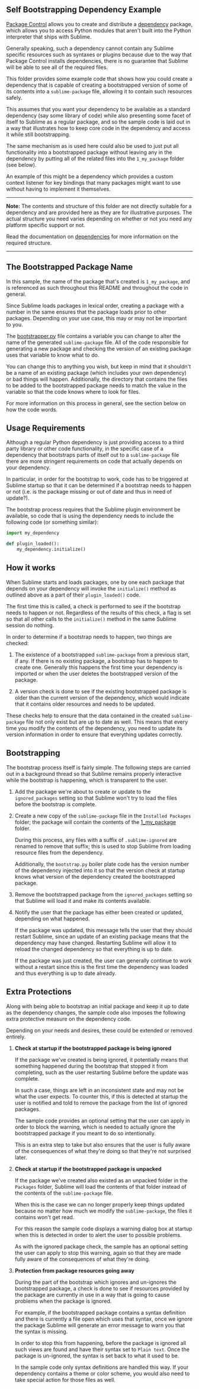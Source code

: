 Self Bootstrapping Dependency Example
-------------------------------------

[Package Control](https://packagecontrol.io/) allows you to create and
distribute a [dependency](https://packagecontrol.io/docs/dependencies) package,
which allows you to access Python modules that aren't built into the Python
interpreter that ships with Sublime.

Generally speaking, such a dependency cannot contain any Sublime specific
resources such as syntaxes or plugins because due to the way that Package
Control installs dependencies, there is no guarantee that Sublime will be able
to see all of the required files.

This folder provides some example code that shows how you could create a
dependency that is capable of creating a bootstrapped version of some of its
contents into a `sublime-package` file, allowing it to contain such resources
safely.

This assumes that you want your dependency to be available as a standard
dependency (say some library of code) while also presenting some facet of
itself to Sublime as a regular package, and so the sample code is laid out in
a way that illustrates how to keep core code in the dependency and access it
while still bootstrapping.

The same mechanism as is used here could also be used to just put all
functionality into a bootstrapped package without leaving any in the dependency
by putting all of the related files into the `1_my_package` folder (see below).

An example of this might be a dependency which provides a custom context
listener for key bindings that many packages might want to use without having
to implement it themselves.

---

**Note:** The contents and structure of this folder are not directly suitable
for a dependency and are provided here as they are for illustrative purposes.
The actual structure you need varies depending on whether or not you need any
platform specific support or not.

Read the documentation on
[dependencies](https://packagecontrol.io/docs/dependencies) for more
information on the required structure.

---


The Bootstrapped Package Name
-----------------------------

In this sample, the name of the package that's created is `1_my_package`, and
is referenced as such throughout this README and throughout the code in
general.

Since Sublime loads packages in lexical order, creating a package with a number
in the same ensures that the package loads prior to other packages. Depending on
your use case, this may or may not be important to you.

The [bootstrapper.py](core/bootstrapper.py) file contains a variable you can
change to alter the name of the generated `sublime-package` file. All of the
code responsible for generating a new package and checking the version of an
existing package uses that variable to know what to do.

You can change this to anything you wish, but keep in mind that it shouldn't be
a name of an existing package (which includes your own dependency) or bad
things will happen. Additionally, the directory that contains the files to be
added to the bootstrapped package needs to match the value in the variable so
that the code knows where to look for files.

For more information on this process in general, see the section below on how
the code words.


Usage Requirements
------------------

Although a regular Python dependency is just providing access to a third party
library or other code functionality, in the specific case of a dependency that
bootstraps parts of itself out to a `sublime-package` file there are more
stringent requirements on code that actually depends on your dependency.

In particular, in order for the bootstrap to work, code has to be triggered at
Sublime startup so that it can be determined if a bootstrap needs to happen or
not (i.e. is the package missing or out of date and thus in need of update?).

The bootstrap process requires that the Sublime plugin environment be available,
so code that is using the dependency needs to include the following code (or
something similar):

```python
import my_dependency

def plugin_loaded():
    my_dependency.initialize()
```


How it works
------------

When Sublime starts and loads packages, one by one each package that depends on
your dependency will invoke the `initialize()` method as outlined above as a
part of their `plugin_loaded()` code.

The first time this is called, a check is performed to see if the bootstrap
needs to happen or not. Regardless of the results of this check, a flag is set
so that all other calls to the `initialize()` method in the same Sublime
session do nothing.

In order to determine if a bootstrap needs to happen, two things are checked:

 1. The existence of a bootstrapped `sublime-package` from a previous start,
    if any. If there is no existing package, a bootstrap has to happen to
    create one. Generally this happens the first time your dependency is
    imported or when the user deletes the bootstrapped version of the package.

 2. A version check is done to see if the existing bootstrapped package is
    older than the current version of the dependency, which would indicate that
    it contains older resources and needs to be updated.

These checks help to ensure that the data contained in the created
`sublime-package` file not only exist but are up to date as well. This means
that every time you modify the contents of the dependency, you need to update
its version information in order to ensure that everything updates correctly.


Bootstrapping
-------------

The bootstrap process itself is fairly simple. The following steps are carried
out in a background thread so that Sublime remains properly interactive while
the bootstrap is happening, which is transparent to the user.

  1. Add the package we're about to create or update to the `ignored_packages`
     setting so that Sublime won't try to load the files before the bootstrap
     is complete.

  2. Create a new copy of the `sublime-package` file in the
     `Installed Packages` folder; the package will contain the contents of the
     [1_my_package](1_my_package/) folder.

     During this process, any files with a suffix of `.sublime-ignored` are
     renamed to remove that suffix; this is used to stop Sublime from loading
     resource files from the dependency.

     Additionally, the `bootstrap.py` boiler plate code has the version number
     of the dependency injected into it so that the version check at startup
     knows what version of the dependency created the bootstrapped package.

  3. Remove the bootstrapped package from the `ignored_packages` setting so
     that Sublime will load it and make its contents available.

  4. Notify the user that the package has either been created or updated,
     depending on what happened.

     If the package was updated, this message tells the user that they should
     restart Sublime, since an update of an existing package means that the
     dependency may have changed. Restarting Sublime will allow it to reload
     the changed dependency so that everything is up to date.

     If the package was just created, the user can generally continue to work
     without a restart since this is the first time the dependency was loaded
     and thus everything is up to date already.


Extra Protections
-----------------

Along with being able to bootstrap an initial package and keep it up to date as
the dependency changes, the sample code also imposes the following extra
protective measure on the dependency code.

Depending on your needs and desires, these could be extended or removed
entirely.

  1. **Check at startup if the bootstrapped package is being ignored**

     If the package we've created is being ignored, it potentially means that
     something happened during the bootstrap that stopped it from completing,
     such as the user restarting Sublime before the update was complete.

     In such a case, things are left in an inconsistent state and may not be
     what the user expects. To counter this, if this is detected at startup the
     user is notified and told to remove the package from the list of ignored
     packages.

     The sample code provides an optional setting that the user can apply in
     order to block the warning, which is needed to actually ignore the
     bootstrapped package if you meant to do so intentionally.

     This is an extra step to take but also ensures that the user is fully
     aware of the consequences of what they're doing so that they're not
     surprised later.

  2. **Check at startup if the bootstrapped package is unpacked**

     If the package we've created also existed as an unpacked folder in the
     `Packages` folder, Sublime will load the contents of that folder instead
     of the contents of the `sublime-package` file.

     When this is the case we can no longer properly keep things updated
     because no matter how much we modify the `sublime-package`, the files it
     contains won't get read.

     For this reason the sample code displays a warning dialog box at startup
     when this is detected in order to alert the user to possible problems.

     As with the ignored package check, the sample has an optional setting the
     user can apply to stop this warning, again so that they are made fully
     aware of the consequences of what they're doing.

  3. **Protection from package resources going away**

     During the part of the bootstrap which ignores and un-ignores the
     bootstrapped package, a check is done to see if resources provided by the
     package are currently in use in a way that is going to cause problems when
     the package is ignored.

     For example, if the bootstrapped package contains a syntax definition and
     there is currently a file open which uses that syntax, once we ignore the
     package Sublime will generate an error message to warn you that the syntax
     is missing.

     In order to stop this from happening, before the package is ignored all
     such views are found and have their syntax set to `Plain text`. Once the
     package is un-ignored, the syntax is set back to what it used to be.

     In the sample code only syntax definitions are handled this way. If your
     dependency contains a theme or color scheme, you would also need to take
     special action for those files as well.
